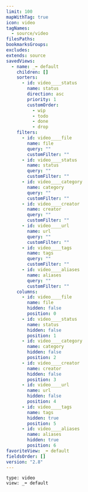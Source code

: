 ```yaml
---
limit: 100
mapWithTag: true
icon: video
tagNames:
  - source/video
filesPaths: 
bookmarksGroups: 
excludes: 
extends: source
savedViews:
  - name: _➡ default
    children: []
    sorters:
      - id: video____status
        name: status
        direction: asc
        priority: 1
        customOrder:
          - wip
          - todo
          - done
          - drop
    filters:
      - id: video____file
        name: file
        query: ""
        customFilter: ""
      - id: video____status
        name: status
        query: ""
        customFilter: ""
      - id: video____category
        name: category
        query: ""
        customFilter: ""
      - id: video____creator
        name: creator
        query: ""
        customFilter: ""
      - id: video____url
        name: url
        query: ""
        customFilter: ""
      - id: video____tags
        name: tags
        query: ""
        customFilter: ""
      - id: video____aliases
        name: aliases
        query: ""
        customFilter: ""
    columns:
      - id: video____file
        name: file
        hidden: false
        position: 0
      - id: video____status
        name: status
        hidden: false
        position: 1
      - id: video____category
        name: category
        hidden: false
        position: 2
      - id: video____creator
        name: creator
        hidden: false
        position: 3
      - id: video____url
        name: url
        hidden: false
        position: 4
      - id: video____tags
        name: tags
        hidden: true
        position: 5
      - id: video____aliases
        name: aliases
        hidden: true
        position: 6
favoriteView: _➡ default
fieldsOrder: []
version: "2.8"
---
```


```mdm
type: video
view: _➡ default
```